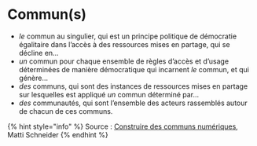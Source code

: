 # Commun\(s\)

* _le_ commun au singulier, qui est un principe politique de démocratie égalitaire dans l’accès à des ressources mises en partage, qui se décline en…
* _un_ commun pour chaque ensemble de règles d’accès et d’usage déterminées de manière démocratique qui incarnent _le_ commun, et qui génère…
* _des_ communs, qui sont des instances de ressources mises en partage sur lesquelles est appliqué _un_ commun déterminé par…
* _des_ communautés, qui sont l’ensemble des acteurs rassemblés autour de chacun de ces communs.

{% hint style="info" %}
Source : [Construire des communs numériques](https://communs.mattischneider.fr/), Matti Schneider
{% endhint %}

